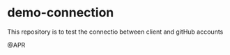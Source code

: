 # demo-connection
This repository is to test the connectio between client and gitHub accounts

@APR
